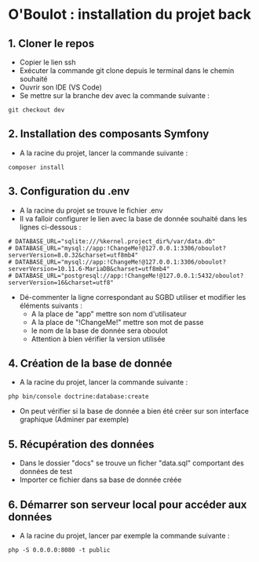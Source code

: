 # O'Boulot : installation du projet back

## 1. Cloner le repos
   
- Copier le lien ssh
- Exécuter la commande git clone depuis le terminal dans le chemin souhaité
- Ouvrir son IDE (VS Code)
- Se mettre sur la branche dev avec la commande suivante :

```
git checkout dev
```

 ## 2. Installation des composants Symfony

 - A la racine du projet, lancer la commande suivante :
   
```
composer install
```

## 3. Configuration du .env

- A la racine du projet se trouve le fichier .env 
- Il va falloir configurer le lien avec la base de donnée souhaité dans les lignes ci-dessous :

```
# DATABASE_URL="sqlite:///%kernel.project_dir%/var/data.db"
# DATABASE_URL="mysql://app:!ChangeMe!@127.0.0.1:3306/oboulot?serverVersion=8.0.32&charset=utf8mb4"
# DATABASE_URL="mysql://app:!ChangeMe!@127.0.0.1:3306/oboulot?serverVersion=10.11.6-MariaDB&charset=utf8mb4"
# DATABASE_URL="postgresql://app:!ChangeMe!@127.0.0.1:5432/oboulot?serverVersion=16&charset=utf8"
```
- Dé-commenter la ligne correspondant au SGBD utiliser et modifier les éléments suivants :
  - A la place de "app" mettre son nom d'utilisateur
  - A la place de "!ChangeMe!" mettre son mot de passe
  - le nom de la base de donnée sera oboulot
  - Attention à bien vérifier la version utilisée

## 4. Création de la base de donnée

- A la racine du projet, lancer la commande suivante :

```
php bin/console doctrine:database:create
```
- On peut vérifier si la base de donnée a bien été créer sur son interface graphique (Adminer par exemple)

## 5. Récupération des données

- Dans le dossier "docs" se trouve un ficher "data.sql" comportant des données de test
- Importer ce fichier dans sa base de donnée créée

## 6. Démarrer son serveur local pour accéder aux données

- A la racine du projet, lancer par exemple la commande suivante :

```
php -S 0.0.0.0:8080 -t public
```
